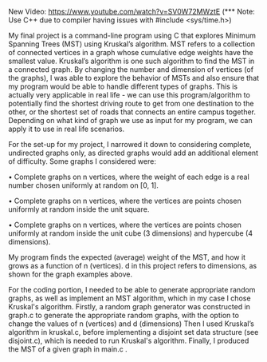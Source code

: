 New Video: https://www.youtube.com/watch?v=SV0W72MWztE
(*** Note: Use C++ due to compiler having issues with #include <sys/time.h>)

My final project is a command-line program using C that explores Minimum Spanning Trees (MST) using Kruskal’s algorithm. MST refers to a collection of connected vertices in a graph whose cumulative edge weights have the smallest value. Kruskal’s algorithm is one such algorithm to find the MST in a connected graph. By changing the number and dimension of vertices (of the graphs), I was able to explore the behavior of MSTs and also ensure that my program would be able to handle different types of graphs. This is actually very applicable in real life - we can use this program/algorithm to potentially find the shortest driving route to get from one destination to the other, or the shortest set of roads that connects an entire campus together. Depending on what kind of graph we use as input for my program, we can apply it to use in real life scenarios.

For the set-up for my project, I narrowed it down to considering complete, undirected graphs only, as directed graphs would add an additional element of difficulty. Some graphs I considered were:

• Complete graphs on n vertices, where the weight of each edge is a real number chosen uniformly at random on [0, 1].

• Complete graphs on n vertices, where the vertices are points chosen uniformly at random inside the unit square.

• Complete graphs on n vertices, where the vertices are points chosen uniformly at random inside the unit cube (3 dimensions) and hypercube (4 dimensions).

My program finds the expected (average) weight of the MST, and how it grows as a function of n (vertices). d in this project refers to dimensions, as shown for the graph examples above.

For the coding portion, I needed to be able to generate appropriate random graphs, as well as implement an MST algorithm, which in my case I chose Kruskal's algorithm. Firstly, a random graph generator was constructed in graph.c to generate the appropriate random graphs, with the option to change the values of n (vertices) and d (dimensions) Then I used Kruskal’s algorithm in kruskal.c, before implementing a disjoint set data structure (see disjoint.c), which is needed to run Kruskal's algorithm. Finally, I produced the MST of a given graph in main.c .
